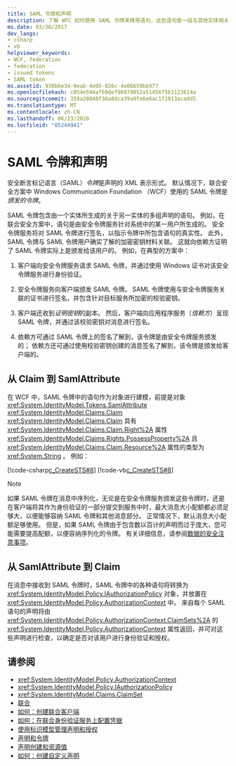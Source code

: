 ```yaml
---
title: SAML 令牌和声明
description: 了解 WFC 如何使用 SAML 令牌来携带语句，这些语句是一组与其他实体相关的声明。
ms.date: 03/30/2017
dev_langs:
- csharp
- vb
helpviewer_keywords:
- WCF, federation
- federation
- issued tokens
- SAML token
ms.assetid: 930b6e34-9eab-4e95-826c-4e06659bb977
ms.openlocfilehash: c054e594af69def96879852a5145675b3123614a
ms.sourcegitcommit: 358a28048f36a8dca39a9fe6e6ac1f1913acadd5
ms.translationtype: MT
ms.contentlocale: zh-CN
ms.lasthandoff: 06/23/2020
ms.locfileid: "85244941"
---
```

# <a name="saml-tokens-and-claims"></a>SAML 令牌和声明
安全断言标记语言（SAML）*令牌*是声明的 XML 表示形式。 默认情况下，联合安全方案中 Windows Communication Foundation （WCF）使用的 SAML 令牌是*颁发的令牌*。  
  
 SAML 令牌包含由一个实体所生成的关于另一实体的多组声明的语句。 例如，在联合安全方案中，语句是由安全令牌服务针对系统中的某一用户所生成的。 安全令牌服务将对 SAML 令牌进行签名，以指示令牌中所包含语句的真实性。 此外，SAML 令牌与 SAML 令牌用户确实了解的加密密钥材料关联。 这就向依赖方证明了 SAML 令牌实际上是颁发给该用户的。 例如，在典型的方案中：  
  
1. 客户端向安全令牌服务请求 SAML 令牌，并通过使用 Windows 证书对该安全令牌服务进行身份验证。  
  
2. 安全令牌服务向客户端颁发 SAML 令牌。 SAML 令牌使用与安全令牌服务关联的证书进行签名，并包含针对目标服务所加密的校验密钥。  
  
3. 客户端还收到*证明密钥*的副本。 然后，客户端向应用程序服务（*信赖方*）呈现 SAML 令牌，并通过该校验密钥对消息进行签名。  
  
4. 依赖方可通过 SAML 令牌上的签名了解到，该令牌是由安全令牌服务颁发的； 依赖方还可通过使用校验密钥创建的消息签名了解到，该令牌是颁发给客户端的。  
  
## <a name="from-claims-to-samlattributes"></a>从 Claim 到 SamlAttribute  
 在 WCF 中，SAML 令牌中的语句作为对象进行建模，前提是对象 <xref:System.IdentityModel.Tokens.SamlAttribute> <xref:System.IdentityModel.Claims.Claim> <xref:System.IdentityModel.Claims.Claim> 具有 <xref:System.IdentityModel.Claims.Claim.Right%2A> 属性 <xref:System.IdentityModel.Claims.Rights.PossessProperty%2A> 且 <xref:System.IdentityModel.Claims.Claim.Resource%2A> 属性的类型为 <xref:System.String> 。 例如：  
  
 [!code-csharp[c_CreateSTS#8](../../../../samples/snippets/csharp/VS_Snippets_CFX/c_creatests/cs/source.cs#8)]
 [!code-vb[c_CreateSTS#8](../../../../samples/snippets/visualbasic/VS_Snippets_CFX/c_creatests/vb/source.vb#8)]  
  
> [!NOTE]
> 如果 SAML 令牌在消息中序列化，无论是在安全令牌服务颁发这些令牌时，还是在客户端将其作为身份验证的一部分提交到服务中时，最大消息大小配额都必须足够大，以便能够容纳 SAML 令牌和其他消息部分。 正常情况下，默认消息大小配额足够使用。 但是，如果 SAML 令牌由于包含数以百计的声明而过于庞大，您可能需要提高配额，以便容纳序列化的令牌。 有关详细信息，请参阅[数据的安全注意事项](security-considerations-for-data.md)。  
  
## <a name="from-samlattributes-to-claims"></a>从 SamlAttribute 到 Claim  
 在消息中接收到 SAML 令牌时，SAML 令牌中的各种语句将转换为 <xref:System.IdentityModel.Policy.IAuthorizationPolicy> 对象，并放置在 <xref:System.IdentityModel.Policy.AuthorizationContext> 中。 来自每个 SAML 语句的声明将由 <xref:System.IdentityModel.Policy.AuthorizationContext.ClaimSets%2A> 的 <xref:System.IdentityModel.Policy.AuthorizationContext> 属性返回，并可对这些声明进行检查，以确定是否对该用户进行身份验证和授权。  
  
## <a name="see-also"></a>请参阅

- <xref:System.IdentityModel.Policy.AuthorizationContext>
- <xref:System.IdentityModel.Policy.IAuthorizationPolicy>
- <xref:System.IdentityModel.Claims.ClaimSet>
- [联合](federation.md)
- [如何：创建联合客户端](how-to-create-a-federated-client.md)
- [如何：在联合身份验证服务上配置凭据](how-to-configure-credentials-on-a-federation-service.md)
- [使用标识模型管理声明和授权](managing-claims-and-authorization-with-the-identity-model.md)
- [声明和令牌](claims-and-tokens.md)
- [声明创建和资源值](claim-creation-and-resource-values.md)
- [如何：创建自定义声明](../extending/how-to-create-a-custom-claim.md)
